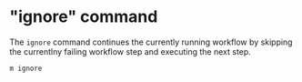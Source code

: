 # "ignore" command

The `ignore` command continues the currently running workflow by skipping the
currentlny failing workflow step and executing the next step.

```
m ignore
```
